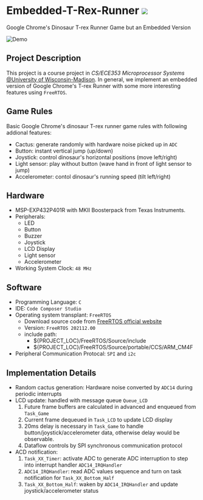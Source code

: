 # Embedded-T-Rex-Runner ![](https://visitor-badge.glitch.me/badge?page_id=kx-Huang.Embedded-T-Rex-Runner&left_color=gray&right_color=blue)
Google Chrome's Dinosaur T-rex Runner Game but an Embedded Version

![Demo](img/demo.jpg)

## Project Description
This project is a course project in *CS/ECE353 Microprocessor Systems* [@University of Wisconsin-Madison](https://www.wisc.edu). In general, we implement an embedded version of Google Chrome's T-rex Runner with some more interesting features using `FreeRTOS`.

## Game Rules
Basic Google Chrome's dinosaur T-rex runner game rules with following addional features:
  - Cactus: generate randomly with hardware noise picked up in `ADC`
  - Button: instant vertical jump (up/down)
  - Joystick: control dinosaur's horizontal positions (move left/right)
  - Light sensor: play without button (wave hand in front of light sensor to jump)
  - Accelerometer: contol dinosaur's running speed (tilt left/right)

## Hardware
- MSP-EXP432P401R with MKII Boosterpack from Texas Instruments.
- Peripherals:
  - LED
  - Button
  - Buzzer
  - Joystick
  - LCD Display
  - Light sensor
  - Accelerometer
- Working System Clock: `48 MHz`

## Software
- Programming Language: `C`
- IDE: `Code Composer Studio`
- Operating system transplant: `FreeRTOS`
  - Download source code from [FreeRTOS official website](https://www.freertos.org/a00104.html)
  - Version: `FreeRTOS 202112.00`
  - include path:
    - ${PROJECT_LOC}/FreeRTOS/Source/include
    - ${PROJECT_LOC}/FreeRTOS/Source/portable/CCS/ARM_CM4F
- Peripheral Communication Protocal: `SPI` and `i2c`

## Implementation Details
- Random cactus generation: Hardware noise converted by `ADC14` during periodic interrupts
- LCD update: handled with message queue `Queue_LCD`
  1. Future frame buffers are calculated in advanced and enqueued from `Task_Game`
  2. Current frame dequeued in `Task_LCD` to update LCD display
  3. 20ms delay is necessary in `Task_Game` to handle button/joystick/accelerometer data, otherwise delay would be observable.
  4. Dataflow controls by SPI synchronous communication protocol
- ACD notification:
  1. `Task_XX_Timer`: activate ADC to generate ADC interruption to step into interrupt handler `ADC14_IRQHandler`
  2. `ADC14_IRQHandler`: read ADC values sequence and turn on task notification for `Task_XX_Bottom_Half`
  3. `Task_XX_Bottom_Half`: waken by `ADC14_IRQHandler` and update joystick/accelerometer status
